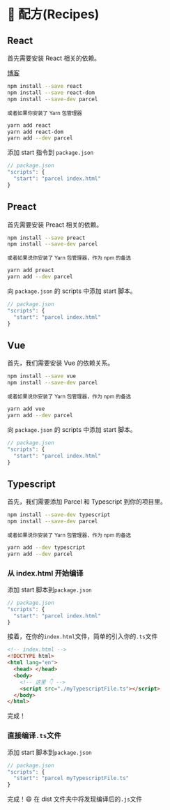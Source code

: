 # 🍰 配方(Recipes)

## React

首先需要安装 React 相关的依赖。

[博客](http://blog.jakoblind.no/react-parcel/)

```bash
npm install --save react
npm install --save react-dom
npm install --save-dev parcel
```

<sub>或者如果你安装了 Yarn 包管理器</sub>

```bash
yarn add react
yarn add react-dom
yarn add --dev parcel
```

添加 start 指令到 `package.json`

```javascript
// package.json
"scripts": {
  "start": "parcel index.html"
}
```

## Preact

首先需要安装 Preact 相关的依赖。

```bash
npm install --save preact
npm install --save-dev parcel
```

<sub>或者如果说你安装了 Yarn 包管理器，作为 npm 的备选</sub>

```bash
yarn add preact
yarn add --dev parcel
```

向 `package.json` 的 scripts 中添加 start 脚本。

```javascript
// package.json
"scripts": {
  "start": "parcel index.html"
}
```

## Vue

首先，我们需要安装 Vue 的依赖关系。

```bash
npm install --save vue
npm install --save-dev parcel
```

<sub>或者如果说你安装了 Yarn 包管理器，作为 npm 的备选</sub>

```bash
yarn add vue
yarn add --dev parcel
```

向 `package.json` 的 scripts 中添加 start 脚本。

```javascript
// package.json
"scripts": {
  "start": "parcel index.html"
}
```

## Typescript

首先，我们需要添加 Parcel 和 Typescript 到你的项目里。

```bash
npm install --save-dev typescript
npm install --save-dev parcel
```

<sub>或者如果说你安装了 Yarn 包管理器，作为 npm 的备选</sub>

```bash
yarn add --dev typescript
yarn add --dev parcel
```

### 从 index.html 开始编译

添加 start 脚本到`package.json`

```javascript
// package.json
"scripts": {
  "start": "parcel index.html"
}
```

接着，在你的`index.html`文件，简单的引入你的`.ts`文件

```html
<!-- index.html -->
<!DOCTYPE html>
<html lang="en">
  <head> </head>
  <body>
    <!-- 这里 👇 -->
    <script src="./myTypescriptFile.ts"></script>
  </body>
</html>
```

完成！

### 直接编译`.ts`文件

添加 start 脚本到`package.json`

```javascript
// package.json
"scripts": {
  "start": "parcel myTypescriptFile.ts"
}
```

完成！😄 在 dist 文件夹中将发现编译后的`.js`文件
